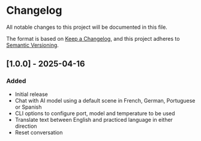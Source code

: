 # Changelog

All notable changes to this project will be documented in this file.

The format is based on [Keep a Changelog](https://keepachangelog.com/en/1.1.0/),
and this project adheres to [Semantic Versioning](https://semver.org/spec/v2.0.0.html).

## [1.0.0] - 2025-04-16

### Added

- Initial release
- Chat with AI model using a default scene in French, German, Portuguese or Spanish
- CLI options to configure port, model and temperature to be used
- Translate text between English and practiced language in either direction
- Reset conversation


